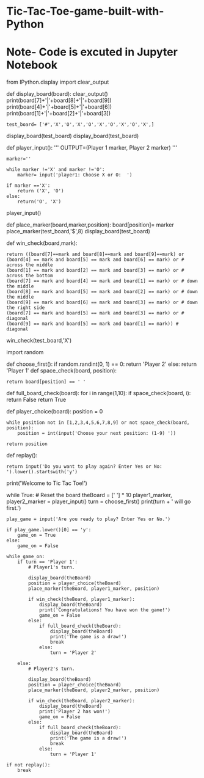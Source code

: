 # Tic-Tac-Toe-game-built-with-Python
# Note- Code is excuted in Jupyter Notebook

from IPython.display import clear_output

def display_board(board):
    clear_output()
    print(board[7]+'|'+board[8]+'|'+board[9])
    print(board[4]+'|'+board[5]+'|'+board[6])
    print(board[1]+'|'+board[2]+'|'+board[3])

    test_board= ['#','X','O','X','O','X','O','X','O','X',]
display_board(test_board)
display_board(test_board)

def player_input():
    '''
    OUTPUT=(Player 1 marker, Player 2 marker)
    '''
    
    marker=''
    
    while marker !='X' and marker !='O':
        marker= input('player1: Choose X or O:  ')

    if marker =='X':
        return ('X', 'O')
    else:
        return('O', 'X')

player_input()

def place_marker(board,marker,position):
    board[position]= marker
place_marker(test_board,'$',8)
display_board(test_board)

def win_check(board,mark):

    return ((board[7]==mark and board[8]==mark and board[9]==mark) or
    (board[4] == mark and board[5] == mark and board[6] == mark) or # across the middle
    (board[1] == mark and board[2] == mark and board[3] == mark) or # across the bottom
    (board[7] == mark and board[4] == mark and board[1] == mark) or # down the middle
    (board[8] == mark and board[5] == mark and board[2] == mark) or # down the middle
    (board[9] == mark and board[6] == mark and board[3] == mark) or # down the right side
    (board[7] == mark and board[5] == mark and board[3] == mark) or # diagonal
    (board[9] == mark and board[5] == mark and board[1] == mark)) # diagonal

win_check(test_board,'X')

import random

def choose_first():
    if random.randint(0, 1) == 0:
        return 'Player 2'
    else:
        return 'Player 1'
def space_check(board, position):
    
    return board[position] == ' '

def full_board_check(board):
    for i in range(1,10):
        if space_check(board, i):
            return False
    return True

def player_choice(board):
    position = 0
    
    while position not in [1,2,3,4,5,6,7,8,9] or not space_check(board, position):
        position = int(input('Choose your next position: (1-9) '))
        
    return position

def replay():
    
    return input('Do you want to play again? Enter Yes or No: ').lower().startswith('y')


print('Welcome to Tic Tac Toe!')

while True:
    # Reset the board
    theBoard = [' '] * 10
    player1_marker, player2_marker = player_input()
    turn = choose_first()
    print(turn + ' will go first.')
    
    play_game = input('Are you ready to play? Enter Yes or No.')
    
    if play_game.lower()[0] == 'y':
        game_on = True
    else:
        game_on = False

    while game_on:
        if turn == 'Player 1':
            # Player1's turn.
            
            display_board(theBoard)
            position = player_choice(theBoard)
            place_marker(theBoard, player1_marker, position)

            if win_check(theBoard, player1_marker):
                display_board(theBoard)
                print('Congratulations! You have won the game!')
                game_on = False
            else:
                if full_board_check(theBoard):
                    display_board(theBoard)
                    print('The game is a draw!')
                    break
                else:
                    turn = 'Player 2'

        else:
            # Player2's turn.
            
            display_board(theBoard)
            position = player_choice(theBoard)
            place_marker(theBoard, player2_marker, position)

            if win_check(theBoard, player2_marker):
                display_board(theBoard)
                print('Player 2 has won!')
                game_on = False
            else:
                if full_board_check(theBoard):
                    display_board(theBoard)
                    print('The game is a draw!')
                    break
                else:
                    turn = 'Player 1'

    if not replay():
        break
        
        
